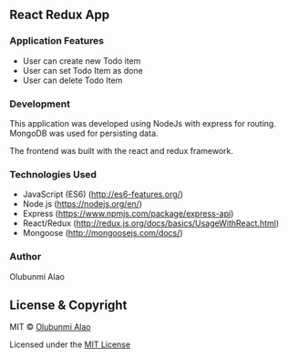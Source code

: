 ## React Redux App

### Application Features

- User can create new Todo item
- User can set Todo Item as done
- User can delete Todo Item


### Development

This application was developed using NodeJs with express for routing. MongoDB was used for persisting data.

The frontend was built with the react and redux framework.

### Technologies Used

- JavaScript (ES6) (http://es6-features.org/)
- Node.js (https://nodejs.org/en/)
- Express (https://www.npmjs.com/package/express-api)
- React/Redux (http://redux.js.org/docs/basics/UsageWithReact.html)
- Mongoose (http://mongoosejs.com/docs/)

### Author
Olubunmi Alao
## License & Copyright
MIT © [Olubunmi Alao](https://github.com/bumsyalao)

Licensed under the [MIT License](LICENSE)
